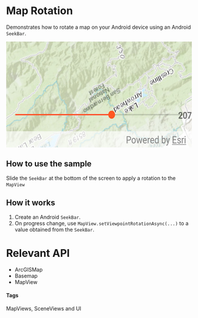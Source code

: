 # Map Rotation
Demonstrates how to rotate a map on your Android device using an Android `SeekBar`.

![Map Rotation App](map-rotation.png)

## How to use the sample
Slide the `SeekBar` at the bottom of the screen to apply a rotation to the `MapView`

## How it works
1. Create an Android `SeekBar`.
1. On progress change, use `MapView.setViewpointRotationAsync(...)` to a value obtained from the `SeekBar`.

# Relevant API
* ArcGISMap
* Basemap
* MapView

#### Tags
MapViews, SceneViews and UI